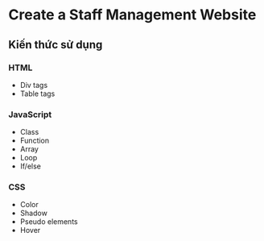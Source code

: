 # Create a Staff Management Website

## Kiến thức sử dụng

### HTML
* Div tags
* Table tags

### JavaScript
* Class
* Function
* Array
* Loop
* If/else

### CSS
* Color
* Shadow
* Pseudo elements 
* Hover
